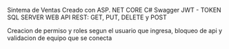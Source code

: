 Sintema de Ventas
Creado con ASP. NET CORE
C#
Swagger
JWT - TOKEN
SQL SERVER
WEB API REST: GET, PUT, DELETE y POST

Creacion de permiso y roles segun el usuario que ingresa, bloqueo de api y validacion de equipo que se conecta
